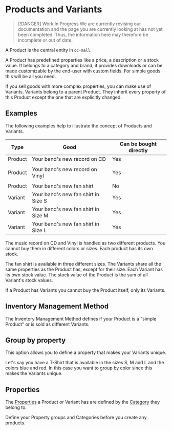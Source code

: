 # Products and Variants

> [!DANGER] Work in Progress
> We are currently revising our documentation and the page you are currently looking at has not yet 
> been completed. Thus, the information here may therefore be incomplete or out of date.

A Product is the central entity in `oc-mall`. 

A Product has predefined properties like a price, a description or a stock value. It belongs to a category and brand, it
 provides downloads or can be made customizable by the end-user with custom fields. For simple goods this 
 will be all you need. 
 
 If you sell goods with more complex properties, you can make use of Variants. Variants belong to a parent Product. 
 They inherit every property of this Product except the one that are explicitly changed.
 
 ## Examples
 
 The following examples help to illustrate the concept of Products and Variants.
 
 | Type     | Good                                | Can be bought directly | 
 | ----     | ----------------------------------- | -----------------------|
 | Product  | Your band's new record on CD        | Yes                    |
 |          |                                     |                        |
 | Product  | Your band's new record on Vinyl     | Yes                    |
 |          |                                     |                        |
 | Product  | Your band's new fan shirt           | No                     | 
 | Variant  | Your band's new fan shirt in Size S | Yes                    |
 | Variant  | Your band's new fan shirt in Size M | Yes                    |
 | Variant  | Your band's new fan shirt in Size L | Yes                    |
  
The music record on CD and Vinyl is handled as two different products. You cannot buy them in
different colors or sizes. Each product has its own stock.

The fan shirt is available in three different sizes. The Variants share all the same properties as the Product has, 
except for their size. Each Variant has its own stock value. The stock value of the Product is the sum of all 
Variant's stock values.

If a Product has Variants you cannot buy the Product itself, only its Variants.

## Inventory Management Method

The Inventory Management Method defines if your Product is a "simple Product" or is sold as different Variants.

## Group by property

This option allows you to define a property that makes your Variants unique.

Let's say you have a T-Shirt that is available in the sizes S, M and L and the colors blue and red.
In this case you want to group by color since this makes the Variants unique. 

## Properties

The [Properties](./properties.md) a Product or Variant has are defined by the [Category](./categories.md) they belong to.

Define your Property groups and Categories before you create any products.


